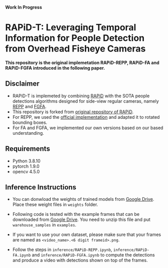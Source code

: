 **Work In Progress**

# RAPiD-T: Leveraging Temporal Information for People Detection from Overhead Fisheye Cameras

**This repository is the original implemetation RAPiD-REPP, RAPiD-FA and RAPiD-FGFA introduced in the following paper.**

## Disclaimer
* RAPiD-T is implemeted by combining [RAPiD](http://openaccess.thecvf.com/content_CVPRW_2020/html/w38/Duan_RAPiD_Rotation-Aware_People_Detection_in_Overhead_Fisheye_Images_CVPRW_2020_paper.html) with the SOTA people detections algorithms designed for side-view regular cameras, namely [REPP](https://ieeexplore.ieee.org/stamp/stamp.jsp?tp=&arnumber=9341600) and [FGFA](http://openaccess.thecvf.com/content_iccv_2017/html/Zhu_Flow-Guided_Feature_Aggregation_ICCV_2017_paper.html).
* This repository is forked from [original repository of RAPiD](https://github.com/duanzhiihao/RAPiD).
* For REPP, we used the [official implementation](https://github.com/AlbertoSabater/Robust-and-efficient-post-processing-for-video-object-detection) and adapted it to rotated bounding boxes.
* For FA and FGFA, we implemented our own versions based on our based understanding. 


## Requirements
* Python 3.8.10
* pytorch 1.9.0
* opencv 4.5.0

## Inference Instructions
* You can donwload the weights of trained models from [Google Drive](https://drive.google.com/drive/folders/1G66FOZT4gY56cw63twANtS_Tqf3j5AtO?usp=sharing). Place these weight files in `weights` folder.

* Following code is tested with the example frames that can be downloaded from [Google Drive](https://drive.google.com/file/d/1zcJcx1sOPD015sHpWy9OHVUlxXj2owFT/view?usp=sharing). You need to unzip this file and put `warehouse_samples` in `examples`.

* If you want to use your own dataset, please make sure that your frames are named as `<video_name>.<6 digit frameid>.png`.

* Follow the steps in `inference/RAPiD-REPP.ipynb`, `inference/RAPiD-FA.ipynb` and `inference/RAPiD-FGFA.ipynb` to compute the detections and produce a video with detections shown on top of the frames.

